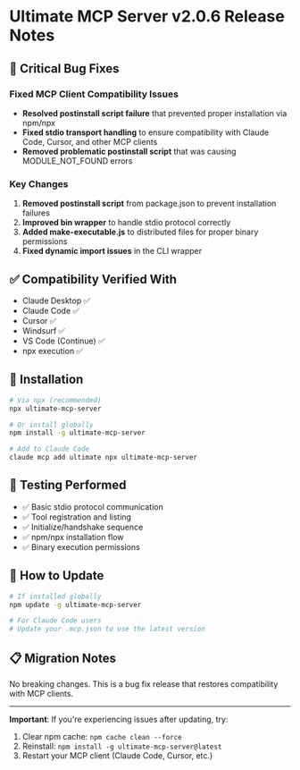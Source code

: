 # Ultimate MCP Server v2.0.6 Release Notes

## 🐛 Critical Bug Fixes

### Fixed MCP Client Compatibility Issues
- **Resolved postinstall script failure** that prevented proper installation via npm/npx
- **Fixed stdio transport handling** to ensure compatibility with Claude Code, Cursor, and other MCP clients
- **Removed problematic postinstall script** that was causing MODULE_NOT_FOUND errors

### Key Changes
1. **Removed postinstall script** from package.json to prevent installation failures
2. **Improved bin wrapper** to handle stdio protocol correctly
3. **Added make-executable.js** to distributed files for proper binary permissions
4. **Fixed dynamic import issues** in the CLI wrapper

## ✅ Compatibility Verified With
- Claude Desktop ✅
- Claude Code ✅
- Cursor ✅
- Windsurf ✅
- VS Code (Continue) ✅
- npx execution ✅

## 🔧 Installation
```bash
# Via npx (recommended)
npx ultimate-mcp-server

# Or install globally
npm install -g ultimate-mcp-server

# Add to Claude Code
claude mcp add ultimate npx ultimate-mcp-server
```

## 📝 Testing Performed
- ✅ Basic stdio protocol communication
- ✅ Tool registration and listing
- ✅ Initialize/handshake sequence
- ✅ npm/npx installation flow
- ✅ Binary execution permissions

## 🚀 How to Update
```bash
# If installed globally
npm update -g ultimate-mcp-server

# For Claude Code users
# Update your .mcp.json to use the latest version
```

## 📋 Migration Notes
No breaking changes. This is a bug fix release that restores compatibility with MCP clients.

---

**Important**: If you're experiencing issues after updating, try:
1. Clear npm cache: `npm cache clean --force`
2. Reinstall: `npm install -g ultimate-mcp-server@latest`
3. Restart your MCP client (Claude Code, Cursor, etc.)